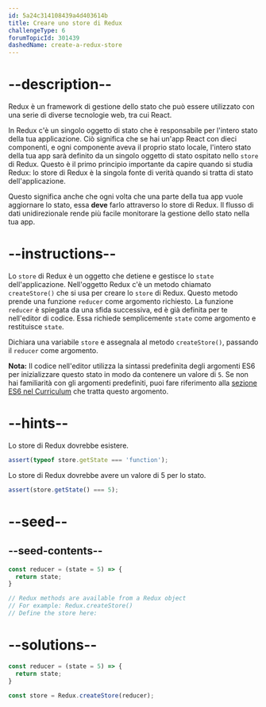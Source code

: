 ```yaml
---
id: 5a24c314108439a4d403614b
title: Creare uno store di Redux
challengeType: 6
forumTopicId: 301439
dashedName: create-a-redux-store
---
```


# --description--

Redux è un framework di gestione dello stato che può essere utilizzato con una serie di diverse tecnologie web, tra cui React.

In Redux c'è un singolo oggetto di stato che è responsabile per l'intero stato della tua applicazione. Ciò significa che se hai un'app React con dieci componenti, e ogni componente aveva il proprio stato locale, l'intero stato della tua app sarà definito da un singolo oggetto di stato ospitato nello `store` di Redux. Questo è il primo principio importante da capire quando si studia Redux: lo store di Redux è la singola fonte di verità quando si tratta di stato dell'applicazione.

Questo significa anche che ogni volta che una parte della tua app vuole aggiornare lo stato, essa **deve** farlo attraverso lo store di Redux. Il flusso di dati unidirezionale rende più facile monitorare la gestione dello stato nella tua app.

# --instructions--

Lo `store` di Redux è un oggetto che detiene e gestisce lo `state` dell'applicazione. Nell'oggetto Redux c'è un metodo chiamato `createStore()` che si usa per creare lo `store` di Redux. Questo metodo prende una funzione `reducer` come argomento richiesto. La funzione `reducer` è spiegata da una sfida successiva, ed è già definita per te nell'editor di codice. Essa richiede semplicemente `state` come argomento e restituisce `state`.

Dichiara una variabile `store` e assegnala al metodo `createStore()`, passando il `reducer` come argomento.

**Nota:** Il codice nell'editor utilizza la sintassi predefinita degli argomenti ES6 per inizializzare questo stato in modo da contenere un valore di `5`. Se non hai familiarità con gli argomenti predefiniti, puoi fare riferimento alla <a href="https://platform-ui.topcoder.com/learn/javascript-algorithms-and-data-structures/es6/set-default-parameters-for-your-functions" target="_blank" rel="noopener noreferrer nofollow">sezione ES6 nel Curriculum</a> che tratta questo argomento.

# --hints--

Lo store di Redux dovrebbe esistere.

```js
assert(typeof store.getState === 'function');
```

Lo store di Redux dovrebbe avere un valore di 5 per lo stato.

```js
assert(store.getState() === 5);
```

# --seed--

## --seed-contents--

```js
const reducer = (state = 5) => {
  return state;
}

// Redux methods are available from a Redux object
// For example: Redux.createStore()
// Define the store here:
```

# --solutions--

```js
const reducer = (state = 5) => {
  return state;
}

const store = Redux.createStore(reducer);
```
